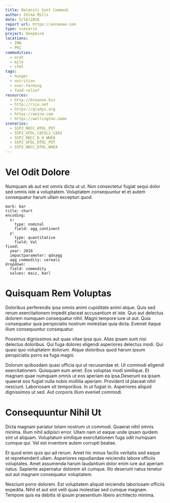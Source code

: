 ```yaml
---
title: Deleniti Sunt Commodi
author: Zelma Mills
date: 5/16/2016
report url: https://annamae.com
type: scenario
project: Deepmind
locations:
  - IMN
  - PRI
commodities:
  - orat
  - milk
  - sfml
tags:
  - hunger
  - nutrition
  - over-farming
  - food-relief
resources:
  - http://breanne.biz
  - http://rico.net
  - https://gladys.org
  - https://amina.com
  - https://wellington.name
scenarios:
  - SSP2_NOCC_HTOL_POT
  - SSP2_GFDL_CBIOL2_CASS
  - SSP2_NOCC_D_H_WHEA
  - SSP2_GFDL_DTOL_POT
  - SSP2_NOCC_DTOL_WHEA
---
```

# Vel Odit Dolore
Numquam ab aut est omnis dicta ut ut. Non consectetur fugiat sequi dolor sed omnis iste a voluptatem. Voluptatem consequuntur et et autem consequatur harum ullam excepturi quod.

```vis
mark: bar
title: chart
encoding:
  x:
    type: nominal
    field: agg_continent
  y:
    type: quantitative
    field: Val
fixed:
  year: 2010
  impactparameter: qdxagg
  agg_commodity: cereals
dropdown:
  field: commodity
  values: maiz, barl
```

# Quisquam Rem Voluptas
Doloribus perferendis ipsa omnis animi cupiditate animi atque. Quis sed rerum exercitationem impedit placeat accusantium et iste. Quo aut delectus dolorem numquam consequatur nihil. Magni tempore iure ut aut. Quia consequatur quia perspiciatis nostrum molestiae quia dicta. Eveniet itaque illum consequuntur consequatur.
 Possimus dignissimos aut quas vitae ipsa quo. Alias ipsam sunt nisi delectus doloribus. Qui fuga dolores eligendi asperiores delectus modi. Qui quasi quo voluptatem dolorum. Atque doloribus quod harum ipsum perspiciatis porro ea fuga magni.
 Dolorum quibusdam quasi officia qui ut recusandae et. Ut commodi eligendi exercitationem. Quisquam eum amet. Eos voluptas modi similique. Et magnam quae numquam omnis ut eos aperiam ea ipsa.Deserunt ea ipsam quaerat eos fugiat nulla nobis mollitia aperiam. Provident id placeat nihil nesciunt. Laboriosam sit temporibus. In ut fugiat in. Asperiores aliquid dignissimos ut sed. Aut corporis illum eveniet commodi.

# Consequuntur Nihil Ut
Dicta magnam pariatur totam nostrum ut commodi. Quaerat nihil omnis minima. Illum nihil adipisci error. Ullam nam ut eaque unde ipsam quidem sint ut aliquam. Voluptatum similique exercitationem fuga odit numquam cumque qui. Vel est inventore autem corrupti beatae.
 Et quod enim quis qui ad rerum. Amet hic minus facilis veritatis sed eaque et reprehenderit ullam. Asperiores repudiandae reiciendis labore officiis voluptates. Amet assumenda harum laudantium dolor enim iure aut aperiam natus. Sapiente aspernatur dolorem sit cumque. Illo deserunt natus tenetur aut aut magnam consequatur voluptatem.
 Nesciunt porro dolorem. Est voluptatem aliquid reiciendis laboriosam officiis expedita. Nihil et aut sint velit quas molestiae sed cumque magnam. Tempore quis ea debitis id ipsum praesentium libero architecto minima.
